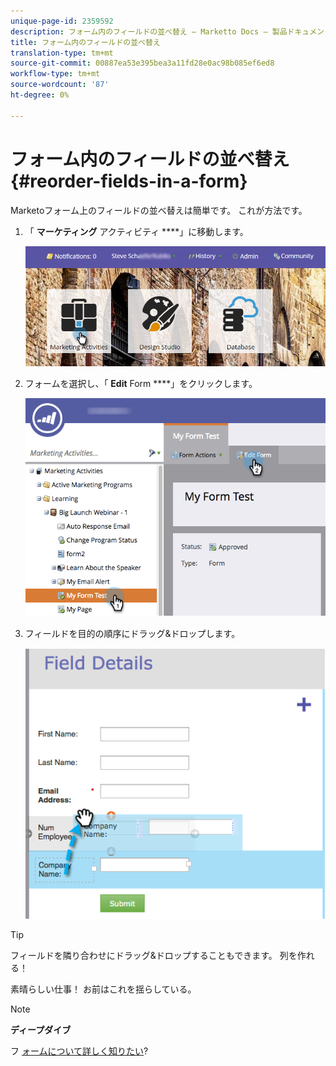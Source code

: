 ```yaml
---
unique-page-id: 2359592
description: フォーム内のフィールドの並べ替え — Marketto Docs — 製品ドキュメント
title: フォーム内のフィールドの並べ替え
translation-type: tm+mt
source-git-commit: 00887ea53e395bea3a11fd28e0ac98b085ef6ed8
workflow-type: tm+mt
source-wordcount: '87'
ht-degree: 0%

---
```



# フォーム内のフィールドの並べ替え {#reorder-fields-in-a-form}

Marketoフォーム上のフィールドの並べ替えは簡単です。 これが方法です。

1. 「 **マーケティング** アクティビティ ****」に移動します。

   ![](assets/login-marketing-activities.png)

1. フォームを選択し、「 **Edit** Form ****」をクリックします。

   ![](assets/editform.png)

1. フィールドを目的の順序にドラッグ&amp;ドロップします。

   ![](assets/image2014-9-15-14-3a45-3a46.png)

>[!TIP]
>
>フィールドを隣り合わせにドラッグ&amp;ドロップすることもできます。 列を作れる！

素晴らしい仕事！ お前はこれを揺らしている。

>[!NOTE]
>
>**ディープダイブ**
>
>フ [ォームについて詳しく知りたい](http://docs.marketo.com/display/docs/forms)?

